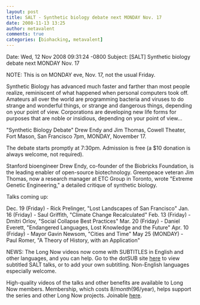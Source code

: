 ```yaml
---
layout: post
title: SALT - Synthetic biology debate next MONDAY Nov. 17
date: 2008-11-13 13:25
author: metavalent
comments: true
categories: [biohacking, metavalent]
---
```

Date: Wed, 12 Nov 2008 09:31:24 -0800
Subject: [SALT] Synthetic biology debate next MONDAY Nov. 17

NOTE: This is on MONDAY eve, Nov. 17, not the usual Friday.

Synthetic Biology has advanced much faster and farther than most people realize, reminiscent of what happened when personal computers took off.  Amateurs all over the world are programming bacteria and viruses to do strange and wonderful things, or strange and dangerous things, depending on your point of view.  Corporations are developing new life forms for purposes that are noble or insidious, depending on your point of view...

"Synthetic Biology Debate" 
Drew Endy and Jim Thomas, 
Cowell Theater, Fort Mason, San Francisco
7pm, MONDAY, November 17.  

The debate starts promptly at 7:30pm.  Admission is free (a $10 donation is always welcome, not required).

Stanford bioengineer Drew Endy, co-founder of the Biobricks Foundation, is the leading enabler of open-source biotechnology. Greenpeace veteran Jim Thomas, now a research manager at ETC Group in Toronto, wrote "Extreme Genetic Engineering," a detailed critique of synthetic biology.

Talks coming up:

Dec. 19 (Friday) - Rick Prelinger, "Lost Landscapes of San Francisco"
Jan. 16 (Friday) - Saul Griffith, "Climate Change Recalculated"
Feb. 13 (Friday) - Dmitri Orlov, "Social Collapse Best Practices"
Mar. 20 (Friday) - Daniel Everett, "Endangered Languages, Lost 
Knowledge and the Future"
Apr. 10 (Friday) - Mayor Gavin Newsom, "Cities and Time"
May 25 (MONDAY) - Paul Romer, "A Theory of History, with an Application"

NEWS: The Long Now videos now come with SUBTITLES in English and 
other languages, and you can help.  Go to the dotSUB site <a href="http://dotsub.com/view/search/?q=%22long%20now%20foundation%22">here</a> to view subtitled SALT talks, or to add your own subtitling. Non-English languages especially welcome.

High-quality videos of the talks and other benefits are available to Long Now members.  Membership, which costs $8/month ($96/year), helps support the series and other Long Now projects.  Joinable <a href="https://secure.longnow.org/members/">here</a>.
